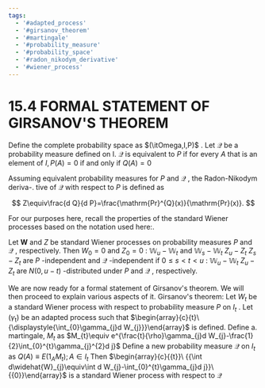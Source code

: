 ```yaml
---
tags:
  - '#adapted_process'
  - '#girsanov_theorem'
  - '#martingale'
  - '#probability_measure'
  - '#probability_space'
  - '#radon_nikodym_derivative'
  - '#wiener_process'
---
```

# 15.4 FORMAL STATEMENT OF GIRSANOV'S THEOREM

Define the complete probability space as $(\itOmega,I,P)$ . Let $\mathcal{Q}$ be a probability measure defined on I. $\mathcal{Q}$ is equivalent to $P$ if for every $A$ that is an element of $I,P(A)=0$ if and only if $Q(A)=0$

Assuming equivalent probability measures for $P$ and $\mathcal{Q}$ , the Radon-Nikodym deriva-. tive of $\mathcal{Q}$ with respect to $P$ is defined as

$$
Z\equiv\frac{d Q}{d P}=\frac{\mathrm{Pr}^{Q}(x)}{\mathrm{Pr}(x)}.
$$

For our purposes here, recall the properties of the standard Wiener processes based on the notation used here:.

Let $\boldsymbol{W}$ and $Z$ be standard Wiener processes on probability measures $P$ and $\mathcal{Q}$ , respectively. Then $W_{0}=0$ and $Z_{0}=0$
: $\mathbb{W}_{u}-\mathbb{W}_{t}$ and $\mathbb{W}_{s}-\mathbb{W}_{t}$ $Z_{u}-Z_{t}~Z_{s}-Z_{t}$ are $P$ -independent and $\mathcal{Q}$ -independent if $0\leq s<t<u$
: $\mathbb{W}_{u}-\mathbb{W}_{t}$ $Z_{u}-Z_{t}$ are $N(0,u-t)$ -distributed under $P$ and $\mathcal{Q}$ , respectively.

We are now ready for a formal statement of Girsanov's theorem. We will then proceed to explain various aspects of it. Girsanov's theorem: Let $\mathbf{}\mathbf{}{W}_{t}$ be a standard Wiener process with respect to probability measure $P$ on $I_{t}$ . Let $(\gamma_{\mathrm{t}})$ be an adapted process such that $\begin{array}{c}{t}\ {\displaystyle{\int_{0}\gamma_{j}d W_{j}}}\end{array}$ is defined. Define a. martingale, $M_{t}$ as $M_{t}\equiv e^{\frac{t}{\rho}\gamma_{j}d W_{j}-\frac{1}{2}\int_{0}^{t}\gamma_{j}^{2}d j}$ Define a new probability measure $\mathcal{Q}$ on $I_{t}$ as $Q(A)\equiv E(1_{A}M_{t});A\in I_{t}$ Then $\begin{array}{c}{{t}}\ {{\int d\widehat{W}_{j}\equiv\int d W_{j}-\int_{0}^{t}\gamma_{j}d j}}\ {{0}}\end{array}$ is a standard Wiener process with respect to $\mathcal{Q}$
